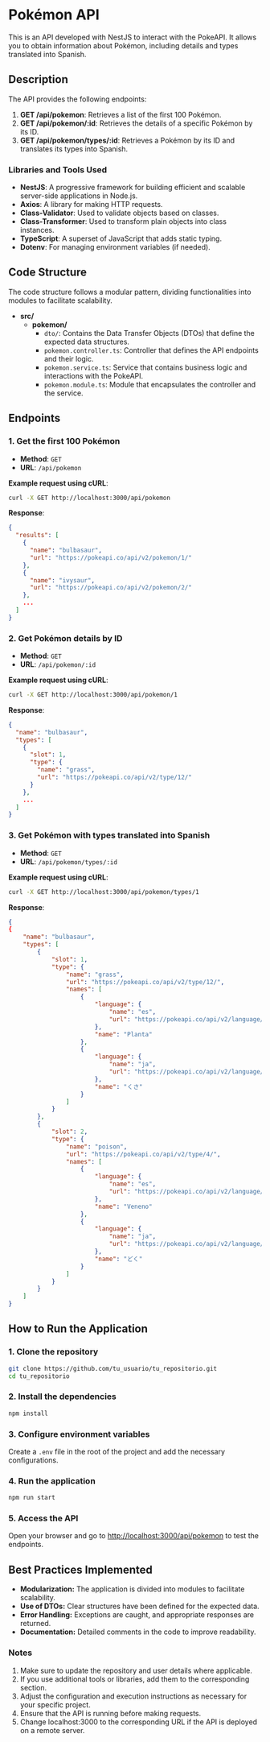 # Pokémon API

This is an API developed with NestJS to interact with the PokeAPI. It allows you to obtain information about Pokémon, including details and types translated into Spanish.

## Description

The API provides the following endpoints:

1. **GET /api/pokemon**: Retrieves a list of the first 100 Pokémon.
2. **GET /api/pokemon/:id**: Retrieves the details of a specific Pokémon by its ID.
3. **GET /api/pokemon/types/:id**: Retrieves a Pokémon by its ID and translates its types into Spanish.

### Libraries and Tools Used

- **NestJS**: A progressive framework for building efficient and scalable server-side applications in Node.js.
- **Axios**: A library for making HTTP requests.
- **Class-Validator**: Used to validate objects based on classes.
- **Class-Transformer**: Used to transform plain objects into class instances.
- **TypeScript**: A superset of JavaScript that adds static typing.
- **Dotenv**: For managing environment variables (if needed).

## Code Structure

The code structure follows a modular pattern, dividing functionalities into modules to facilitate scalability.

- **src/**
  - **pokemon/**
    - `dto/`: Contains the Data Transfer Objects (DTOs) that define the expected data structures.
    - `pokemon.controller.ts`: Controller that defines the API endpoints and their logic.
    - `pokemon.service.ts`: Service that contains business logic and interactions with the PokeAPI.
    - `pokemon.module.ts`: Module that encapsulates the controller and the service.

## Endpoints

### 1. Get the first 100 Pokémon

- **Method**: `GET`
- **URL**: `/api/pokemon`

**Example request using cURL**:

```bash
curl -X GET http://localhost:3000/api/pokemon
```

**Response**:

```json
{
  "results": [
    {
      "name": "bulbasaur",
      "url": "https://pokeapi.co/api/v2/pokemon/1/"
    },
    {
      "name": "ivysaur",
      "url": "https://pokeapi.co/api/v2/pokemon/2/"
    },
    ...
  ]
}

```

### 2. Get Pokémon details by ID

- **Method**: `GET`
- **URL**: `/api/pokemon/:id`

**Example request using cURL**:

```bash
curl -X GET http://localhost:3000/api/pokemon/1
```

**Response**:

```json
{
  "name": "bulbasaur",
  "types": [
    {
      "slot": 1,
      "type": {
        "name": "grass",
        "url": "https://pokeapi.co/api/v2/type/12/"
      }
    },
    ...
  ]
}
```

### 3. Get Pokémon with types translated into Spanish

- **Method**: `GET`
- **URL**: `/api/pokemon/types/:id`

**Example request using cURL**:

```bash
curl -X GET http://localhost:3000/api/pokemon/types/1
```

**Response**:

```json
{
{
    "name": "bulbasaur",
    "types": [
        {
            "slot": 1,
            "type": {
                "name": "grass",
                "url": "https://pokeapi.co/api/v2/type/12/",
                "names": [
                    {
                        "language": {
                            "name": "es",
                            "url": "https://pokeapi.co/api/v2/language/7/"
                        },
                        "name": "Planta"
                    },
                    {
                        "language": {
                            "name": "ja",
                            "url": "https://pokeapi.co/api/v2/language/11/"
                        },
                        "name": "くさ"
                    }
                ]
            }
        },
        {
            "slot": 2,
            "type": {
                "name": "poison",
                "url": "https://pokeapi.co/api/v2/type/4/",
                "names": [
                    {
                        "language": {
                            "name": "es",
                            "url": "https://pokeapi.co/api/v2/language/7/"
                        },
                        "name": "Veneno"
                    },
                    {
                        "language": {
                            "name": "ja",
                            "url": "https://pokeapi.co/api/v2/language/11/"
                        },
                        "name": "どく"
                    }
                ]
            }
        }
    ]
}
```

## How to Run the Application

### 1. Clone the repository

```bash
git clone https://github.com/tu_usuario/tu_repositorio.git
cd tu_repositorio
```

### 2. Install the dependencies

```bash
npm install
```

### 3. Configure environment variables

Create a `.env` file in the root of the project and add the necessary configurations.

### 4. Run the application

```bash
npm run start
```

### 5. Access the API

Open your browser and go to <http://localhost:3000/api/pokemon> to test the endpoints.

## Best Practices Implemented

- **Modularization:** The application is divided into modules to facilitate scalability.
- **Use of DTOs:** Clear structures have been defined for the expected data.
- **Error Handling:** Exceptions are caught, and appropriate responses are returned.
- **Documentation:** Detailed comments in the code to improve readability.

### Notes

1. Make sure to update the repository and user details where applicable.
2. If you use additional tools or libraries, add them to the corresponding section.
3. Adjust the configuration and execution instructions as necessary for your specific project.
4. Ensure that the API is running before making requests.
5. Change localhost:3000 to the corresponding URL if the API is deployed on a remote server.
